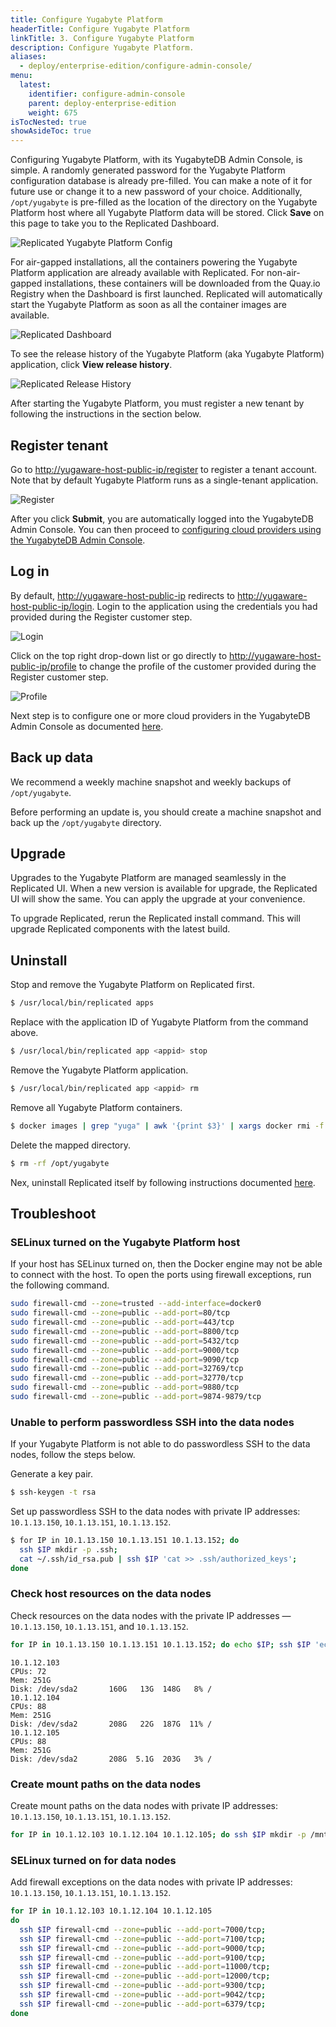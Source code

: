 ```yaml
---
title: Configure Yugabyte Platform
headerTitle: Configure Yugabyte Platform
linkTitle: 3. Configure Yugabyte Platform
description: Configure Yugabyte Platform.
aliases:
  - deploy/enterprise-edition/configure-admin-console/
menu:
  latest:
    identifier: configure-admin-console
    parent: deploy-enterprise-edition
    weight: 675
isTocNested: true
showAsideToc: true
---
```


Configuring Yugabyte Platform, with its YugabyteDB Admin Console, is simple. A randomly generated password for the Yugabyte Platform configuration database is already pre-filled. You can make a note of it for future use or change it to a new password of your choice. Additionally, `/opt/yugabyte` is pre-filled as the location of the directory on the Yugabyte Platform host where all Yugabyte Platform data will be stored.  Click **Save** on this page to take you to the Replicated Dashboard.

![Replicated Yugabyte Platform Config](/images/replicated/replicated-yugaware-config.png)

For air-gapped installations, all the containers powering the Yugabyte Platform application are already available with Replicated. For non-air-gapped installations, these containers will be downloaded from the Quay.io Registry when the Dashboard is first launched. Replicated will automatically start the Yugabyte Platform as soon as all the container images are available.

![Replicated Dashboard](/images/replicated/replicated-dashboard.png)

To see the release history of the Yugabyte Platform (aka Yugabyte Platform) application, click **View release history**.

![Replicated Release History](/images/replicated/replicated-release-history.png)

After starting the Yugabyte Platform, you must register a new tenant by following the instructions in the section below.

## Register tenant

Go to [http://yugaware-host-public-ip/register](http://yugaware-host-public-ip/register) to register a tenant account. Note that by default Yugabyte Platform runs as a single-tenant application.

![Register](/images/ee/register.png)

After you click **Submit**, you are automatically logged into the YugabyteDB Admin Console. You can then proceed to [configuring cloud providers using the YugabyteDB Admin Console](../configure-cloud-providers/).

## Log in

By default, [http://yugaware-host-public-ip](http://yugaware-host-public-ip) redirects to [http://yugaware-host-public-ip/login](http://yugaware-host-public-ip/login). Login to the application using the credentials you had provided during the Register customer step.

![Login](/images/ee/login.png)

Click on the top right drop-down list or go directly to [http://yugaware-host-public-ip/profile](http://yugaware-host-public-ip/profile) to change the profile of the customer provided during the Register customer step.

![Profile](/images/ee/profile.png)

Next step is to configure one or more cloud providers in the YugabyteDB Admin Console as documented [here](../configure-cloud-providers/).

## Back up data

We recommend a weekly machine snapshot and weekly backups of `/opt/yugabyte`.

Before performing an update is, you should create a machine snapshot and back up the `/opt/yugabyte` directory.

## Upgrade

Upgrades to the Yugabyte Platform are managed seamlessly in the Replicated UI. When a new version is available for upgrade, the Replicated UI will show the same. You can apply the upgrade at your convenience.

To upgrade Replicated, rerun the Replicated install command. This will upgrade Replicated components with the latest build.

## Uninstall

Stop and remove the Yugabyte Platform on Replicated first.

```sh
$ /usr/local/bin/replicated apps
```

Replace <appid> with the application ID of Yugabyte Platform from the command above.

```sh
$ /usr/local/bin/replicated app <appid> stop
```

Remove the Yugabyte Platform application.

```sh
$ /usr/local/bin/replicated app <appid> rm
```

Remove all Yugabyte Platform containers.

```sh
$ docker images | grep "yuga" | awk '{print $3}' | xargs docker rmi -f
```

Delete the mapped directory.

```sh
$ rm -rf /opt/yugabyte
```

Nex, uninstall Replicated itself by following instructions documented [here](https://help.replicated.com/docs/native/customer-installations/installing-via-script/#removing-replicated).

## Troubleshoot

### SELinux turned on the Yugabyte Platform host

If your host has SELinux turned on, then the Docker engine may not be able to connect with the host. To open the ports using firewall exceptions, run the following command.

```sh
sudo firewall-cmd --zone=trusted --add-interface=docker0
sudo firewall-cmd --zone=public --add-port=80/tcp
sudo firewall-cmd --zone=public --add-port=443/tcp
sudo firewall-cmd --zone=public --add-port=8800/tcp
sudo firewall-cmd --zone=public --add-port=5432/tcp
sudo firewall-cmd --zone=public --add-port=9000/tcp
sudo firewall-cmd --zone=public --add-port=9090/tcp
sudo firewall-cmd --zone=public --add-port=32769/tcp
sudo firewall-cmd --zone=public --add-port=32770/tcp
sudo firewall-cmd --zone=public --add-port=9880/tcp
sudo firewall-cmd --zone=public --add-port=9874-9879/tcp
```

### Unable to perform passwordless SSH into the data nodes

If your Yugabyte Platform is not able to do passwordless SSH to the data nodes, follow the steps below.

Generate a key pair.

```sh
$ ssh-keygen -t rsa
```

Set up passwordless SSH to the data nodes with private IP addresses: `10.1.13.150`, `10.1.13.151`, `10.1.13.152`.

```sh
$ for IP in 10.1.13.150 10.1.13.151 10.1.13.152; do
  ssh $IP mkdir -p .ssh;
  cat ~/.ssh/id_rsa.pub | ssh $IP 'cat >> .ssh/authorized_keys';
done
```

### Check host resources on the data nodes

Check resources on the data nodes with the private IP addresses — `10.1.13.150`, `10.1.13.151`, and `10.1.13.152`.

```sh
for IP in 10.1.13.150 10.1.13.151 10.1.13.152; do echo $IP; ssh $IP 'echo -n "CPUs: ";cat /proc/cpuinfo | grep processor | wc -l; echo -n "Mem: ";free -h | grep Mem | tr -s " " | cut -d" " -f 2; echo -n "Disk: "; df -h / | grep -v Filesystem'; done
```

```
10.1.12.103
CPUs: 72
Mem: 251G
Disk: /dev/sda2       160G   13G  148G   8% /
10.1.12.104
CPUs: 88
Mem: 251G
Disk: /dev/sda2       208G   22G  187G  11% /
10.1.12.105
CPUs: 88
Mem: 251G
Disk: /dev/sda2       208G  5.1G  203G   3% /
```

### Create mount paths on the data nodes

Create mount paths on the data nodes with private IP addresses: `10.1.13.150`, `10.1.13.151`, `10.1.13.152`.

```sh
for IP in 10.1.12.103 10.1.12.104 10.1.12.105; do ssh $IP mkdir -p /mnt/data0; done
```

### SELinux turned on for data nodes

Add firewall exceptions on the data nodes with private IP addresses: `10.1.13.150`, `10.1.13.151`, `10.1.13.152`.

```sh
for IP in 10.1.12.103 10.1.12.104 10.1.12.105
do
  ssh $IP firewall-cmd --zone=public --add-port=7000/tcp;
  ssh $IP firewall-cmd --zone=public --add-port=7100/tcp;
  ssh $IP firewall-cmd --zone=public --add-port=9000/tcp;
  ssh $IP firewall-cmd --zone=public --add-port=9100/tcp;
  ssh $IP firewall-cmd --zone=public --add-port=11000/tcp;
  ssh $IP firewall-cmd --zone=public --add-port=12000/tcp;
  ssh $IP firewall-cmd --zone=public --add-port=9300/tcp;
  ssh $IP firewall-cmd --zone=public --add-port=9042/tcp;
  ssh $IP firewall-cmd --zone=public --add-port=6379/tcp;
done
```
